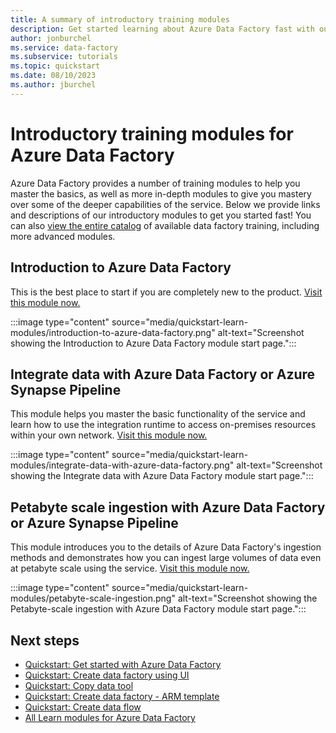 ```yaml
---
title: A summary of introductory training modules
description: Get started learning about Azure Data Factory fast with our introductory training modules.
author: jonburchel
ms.service: data-factory
ms.subservice: tutorials
ms.topic: quickstart
ms.date: 08/10/2023
ms.author: jburchel
---
```


# Introductory training modules for Azure Data Factory

Azure Data Factory provides a number of training modules to help you master the basics, as well as more in-depth modules to give you mastery over some of the deeper capabilities of the service.  Below we provide links and descriptions of our introductory modules to get you started fast!  You can also [view the entire catalog](/training/browse/?filter-products=factory&products=azure-data-factory) of available data factory training, including more advanced modules.

## Introduction to Azure Data Factory

This is the best place to start if you are completely new to the product.
[Visit this module now.](/training/modules/intro-to-azure-data-factory)

:::image type="content" source="media/quickstart-learn-modules/introduction-to-azure-data-factory.png" alt-text="Screenshot showing the Introduction to Azure Data Factory module start page.":::

## Integrate data with Azure Data Factory or Azure Synapse Pipeline

This module helps you master the basic functionality of the service and learn how to use the integration runtime to access on-premises resources within your own network.
[Visit this module now.](/training/modules/data-integration-azure-data-factory)

:::image type="content" source="media/quickstart-learn-modules/integrate-data-with-azure-data-factory.png" alt-text="Screenshot showing the Integrate data with Azure Data Factory module start page.":::

## Petabyte scale ingestion with Azure Data Factory or Azure Synapse Pipeline

This module introduces you to the details of Azure Data Factory's ingestion methods and demonstrates how you can ingest large volumes of data even at petabyte scale using the service.
[Visit this module now.](/training/modules/petabyte-scale-ingestion-azure-data-factory)

:::image type="content" source="media/quickstart-learn-modules/petabyte-scale-ingestion.png" alt-text="Screenshot showing the Petabyte-scale ingestion with Azure Data Factory module start page.":::

## Next steps

- [Quickstart: Get started with Azure Data Factory](quickstart-get-started.md)
- [Quickstart: Create data factory using UI](quickstart-create-data-factory-portal.md)
- [Quickstart: Copy data tool](quickstart-hello-world-copy-data-tool.md)
- [Quickstart: Create data factory - ARM template](quickstart-create-data-factory-resource-manager-template.md)
- [Quickstart: Create data flow](data-flow-create.md)
- [All Learn modules for Azure Data Factory](/training/browse/?filter-products=fact&products=azure-data-factory)